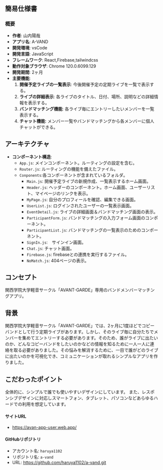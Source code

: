## 簡易仕様書

### 概要
- **作者**: 山内陽哉
- **アプリ名**: A-VAND
- **開発環境**: vsCode
- **開発言語**: JavaScript
- **フレームワーク**: React,Firebase,tailwindcss
- **動作対象ブラウザ**: Chrome 120.0.6099.129
- **開発期間**: 2ヶ月
- **主要機能**:
  1. **開催予定ライブの一覧表示**: 今後開催予定の定期ライブを一覧で表示する。
  2. **ライブの詳細表示**: 各ライブのタイトル、日付、場所、説明などの詳細情報を表示する。
  3. **バンドマッチング機能**: 各ライブ毎にエントリーしたいメンバーを一覧表示する。
  4. **チャット機能**: メンバー一覧やバンドマッチングから各メンバーに個人チャットができる。

## アーキテクチャ
- **コンポーネント構造**:
  -  `App.js`: メインコンポーネント。ルーティングの設定を含む。
  - `Router.js`: ルーティングの機能を備えたファイル。
  - `Conponents`:各コンポーネントが含まれているフォルダ。
    - `Main.js`: 開催予定ライブの新規作成、一覧表示するホーム画面。
    - `Header.js`: ヘッダーのコンポーネント。ホーム画面、ユーザーリスト、マイページのリンクを表示。
    - `MyPage.js`: 自分のプロフィールを確認、編集できる画面。
    - `UserList.js`: ログインされたユーザーの一覧表示画面。
    - `EventDetail.js`: ライブの詳細画面＆バンドマッチング画面の表示。
    - `ParticipantForm.js`: バンドマッチングの入力フォーム画面のコンポーネント。
    - `ParticipantList.js`: バンドマッチングの一覧表示のためのコンポーネント。
    - `SignIn.js`:　サインイン画面。
    - `Chat.js`: チャット画面。
    - `Firebase.js`: firebaseとの連携を実行するファイル。
    - `NoMatch.js`: 404ページの表示。

## コンセプト
関西学院大学軽音サークル「AVANT-GARDE」専用のバンドメンバーマッチングアプリ。

## 背景
関西学院大学軽音サークル「AVANT-GARDE」では、2ヶ月に1度ほどでコピーバンドとして行う定期ライブがあります。しかし、そのライブ毎に自分たちでメンバーを集めてエントリーする必要があります。そのため、誰がライブに出たいのか、どんなコピーバンドをしたいのかなどの情報を知るために一人一人に連絡を取る必要がありました。その悩みを解消するために、一目で誰がどのライブに出たいのかを可視化でき、コミュニケーションが取れるシンプルなアプリを作りました。

## こだわったポイント
全体的に、シンプルで誰でも使いやすいデザインにしています。
また、レスポンシブデザインに対応しスマートフォン、タブレット、パソコンなどあらゆるハードでの利用を想定しています。

#### サイトURL
- https://avan-app-user.web.app/

#### GitHubリポジトリ
- アカウント名: `haruya1102`
- リポジトリ名: `a-vand`
- URL: https://github.com/haruya1102/a-vand.git